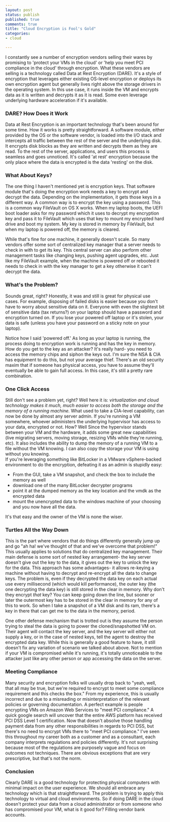 ```yaml
---
layout: post
status: publish
published: true
comments: true
title: "Cloud Encryption is Fool's Gold"
categories:
- cloud

---
```

I constantly see a number of encryption vendors selling their wares by promising to 'protect your VMs in the cloud' or 'help you meet PCI compliance in the cloud' through encryption. What these vendors are selling is a technology called Data at Rest Encryption (DARE). It's a style of encryption that leverages either existing OS-level encryption or deploys its own encryption agent but generally lives right above the storage drivers in the operating system. In this use case, it runs inside the VM and encrypts data as it is written and decrypts it as it is read. Some even leverage underlying hardware acceleration if it's available.

### DARE? How Does it Work

Data at Rest Encryption is an important technology that's been around for some time. How it works is pretty straightforward. A software module, either provided by the OS or the software vendor, is loaded into the I/O stack and intercepts all traffic between the rest of the server and the underlying disk. It encrypts disk blocks as they are written and decrypts them as they are read. To the rest of the server, applications, and users this process is seamless and goes unnoticed. It's called 'at rest' encryption because the only place where the data is encrypted is the data 'resting' on the disk.

### What About Keys?
The one thing I haven't mentioned yet is encryption keys. That software module that's doing the encryption work needs a key to encrypt and decrypt the data. Depending on the implementation, it gets those keys in a different way. A common way is to encrypt the key using a password. This is a common way FileVault on OS X works. When my laptop boots, the UEFI boot loader asks for my password which it uses to decrypt my encryption key and pass it to FileVault which uses that key to mount my encrypted hard drive and boot my system.  My key is stored in memory by FileVault, but when my laptop is powered off, the memory is cleared.


While that's fine for one machine, it generally doesn't scale. So many vendors offer some sort of centralized key manager that a server needs to check in with to get its key. This central server can also perform other management tasks like changing keys, pushing agent upgrades, etc. Just like my FileVault example, when the machine is powered off or rebooted it needs to check in with the key manager to get a key otherwise it can't decrypt the data.

### What's the Problem?
Sounds great, right? Honestly, it was and still is great for physical use cases. For example, disposing of failed disks is easier because you don't have to worry about sensitive data on it. Everyone with even the slightest bit of sensitive data (tax returns?) on your laptop should have a password and encryption turned on. If you lose your powered off laptop or it's stolen, your data is safe (unless you have your password on a sticky note on your laptop).


Notice how I said 'powered off.' As long as your laptop is running, the process doing to encryption work is running and has the key in memory. How do you get to the key as an attacker? It's really hard- you need to access the memory chips and siphon the keys out. I'm sure the NSA & CIA has equipment to do this, but not your average thief. There's an old security maxim that if someone has physical access, you have to assume they'll eventually be able to gain full access. In this case, it's still a pretty rare combination.

### One Click Access
Still don't see a problem yet, right? Well here it is: *virtualization and cloud technology makes it much, much easier to access both the storage and the memory of a running machine.* What used to take a CIA-level capability, can now be done by almost any server admin. If you're running a VM somewhere, whoever administers the underlying hypervisor has access to your data, encrypted or not.
How? Well Since the hypervisor stands between your VM and the hardware, it adds some great new capabilities (live migrating servers, moving storage, resizing VMs while they're running, etc). It also includes the ability to dump the memory of a running VM to a file without the VM knowing. I can also copy the storage your VM is using without you knowing.  
If you're leveraging something like BitLocker in a VMware vSphere-backed environment to do the encryption, defeating it as an admin is stupidly easy:

* From the GUI, take a VM snapshot, and check the box to include the memory as well
* download one of the many BitLocker decrypter programs
* point it at the dumped memory as the key location and the vmdk as the encrypted data
* mount the unencrypted data to the windows machine of your choosing and you now have all the data.

It's that easy and the owner of the VM is none the wiser.

### Turtles All the Way Down
This is the part where vendors that do things differently generally jump up and go "ah ha! we've thought of that and we've overcome that problem!" This usually applies to solutions that do centralized key management.  Their main defense is some sort of nested key arrangement- the key server doesn't give out the key to the data, it gives out the key to unlock the key for the data. This approach has some advantages- it allows re-keying a machine without having to decrypt and re-encrypt all the data to change keys. The problem is, even if they decrypted the data key on each actual use every millisecond (which would kill performance), the outer key (the one decrypting the data key) is still stored in the clear in memory. Why don't they encrypt *that* key? You can keep going down the line, but sooner or later the outermost key has to be stored in the clear in memory for any of this to work. So when I take a snapshot of a VM disk and its ram, there's a key in there that can get me to the data in the memory, period.


One other defense mechanism that is trotted out is they assume the person trying to steal the data is going to power the cloned/snapshotted VM on. Their agent will contact the key server, and the key server will either not supply a key, or in the case of nested keys, tell the agent to destroy the encrypted data key. While this is generally a good feature to have, it still doesn't fix any variation of scenario we talked about above.
Not to mention if your VM is compromised while it's running, it's totally unnoticeable to the attacker just like any other person or app accessing the data on the server.

### Meeting Compliance
Many security and encryption folks will usually drop back to "yeah, well, that all may be true, but we're required to encrypt to meet some compliance requirement and this checks the box." From my experience, this is usually incorrect and due to a misreading or misinterpretation of the relevant policies or governing documentation.   A perfect example is people encrypting VMs on Amazon Web Services to "meet PCI compliance." A quick google search will uncover that the entire AWS platform has received PCI DSS Level 1 certification.  Now that doesn't absolve those handling payment data from any other responsibilities in regards to PCI DSS, but there's no need to encrypt VMs there to "meet PCI compliance." I've seen this throughout my career both as a customer and as a consultant, each company interprets regulations and policies differently. It's not surprising because most of the regulations are purposely vague and focus on outcomes not techniques. There are obvious exceptions that are very prescriptive, but that's not the norm.

### Conclusion
Clearly DARE is a good technology for protecting physical computers with minimal impact on the user experience. We should all embrace any technology which is that straightforward. The problem is trying to apply this technology to virtual and cloud environments.
So if doing DARE in the cloud doesn't protect your data from a cloud administrator or from someone who has compromised your VM, what is it good for? Filling vendor bank accounts.
